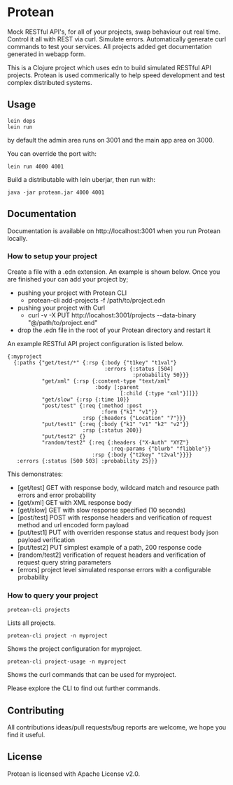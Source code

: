 # Protean

Mock RESTful API's, for all of your projects, swap behaviour out real time.  Control it all with REST via curl.  Simulate errors.  Automatically generate curl commands to test your services.  All projects added get documentation generated in webapp form.

This is a Clojure project which uses edn to build simulated RESTful API projects. Protean is used commerically to help speed development and test complex distributed systems.


## Usage

    lein deps
    lein run

by default the admin area runs on 3001 and the main app area on 3000.

You can override the port with:

    lein run 4000 4001

Build a distributable with lein uberjar, then run with:

    java -jar protean.jar 4000 4001


## Documentation

Documentation is available on http://localhost:3001 when you run Protean locally. 

### How to setup your project

Create a file with a .edn extension. An example is shown below. Once you are finished your can add your project by;
* pushing your project with Protean CLI
    - protean-cli add-projects -f /path/to/project.edn
* pushing your project with Curl
    - curl -v -X PUT http://locahost:3001/projects --data-binary "@/path/to/project.end"
* drop the .edn file in the root of your Protean directory and restart it

An example RESTful API project configuration is listed below.

    {:myproject
      {:paths {"get/test/*" {:rsp {:body {"t1key" "t1val"}
                                   :errors {:status [504]
                                            :probability 50}}}        
               "get/xml" {:rsp {:content-type "text/xml"
                                :body [:parent
                                        [:child {:type "xml"}]]}}     
               "get/slow" {:rsp {:time 10}}                            
               "post/test" {:req {:method :post                       
                                  :form {"k1" "v1"}}
                            :rsp {:headers {"Location" "7"}}}
               "put/test1" {:req {:body {"k1" "v1" "k2" "v2"}}        
                            :rsp {:status 200}}
               "put/test2" {}
               "random/test2" {:req {:headers {"X-Auth" "XYZ"}        
                                     :req-params {"blurb" "flibble"}} 
                               :rsp {:body {"t2key" "t2val"}}}}
       :errors {:status [500 503] :probability 25}}}                  


This demonstrates:

* [get/test] GET with response body, wildcard match and resource path errors and error probability
* [get/xml] GET with XML response body
* [get/slow] GET with slow response specified (10 seconds)
* [post/test] POST with response headers and verification of request method and url encoded form payload
* [put/test1] PUT with overriden response status and request body json payload verification
* [put/test2] PUT simplest example of a path, 200 response code
* [random/test2] verification of request headers and verification of request query string parameters
* [errors] project level simulated response errors with a configurable probability


### How to query your project

    protean-cli projects 
    
Lists all projects.

    protean-cli project -n myproject 

Shows the project configuration for myproject.

    protean-cli project-usage -n myproject 
    
Shows the curl commands that can be used for myproject.

Please explore the CLI to find out further commands.


## Contributing

All contributions ideas/pull requests/bug reports are welcome, we hope you find it useful. 



## License

Protean is licensed with Apache License v2.0.
